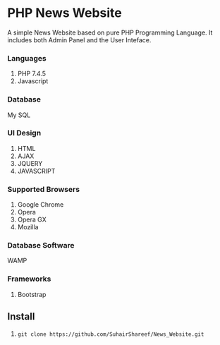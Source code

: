 # PHP News Website

A simple News Website based on pure PHP Programming Language. It includes both Admin Panel and the User Inteface. 

### Languages
1. PHP 7.4.5
2. Javascript

### Database
My SQL

### UI Design
1. HTML
2. AJAX
3. JQUERY
4. JAVASCRIPT

### Supported Browsers
1. Google Chrome
2. Opera
3. Opera GX
4. Mozilla

### Database Software
WAMP

### Frameworks
1. Bootstrap

## Install
01. `git clone https://github.com/SuhairShareef/News_Website.git`
